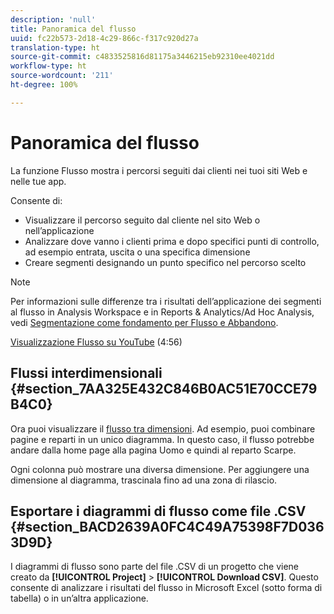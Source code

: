 ```yaml
---
description: 'null'
title: Panoramica del flusso
uuid: fc22b573-2d18-4c29-866c-f317c920d27a
translation-type: ht
source-git-commit: c4833525816d81175a3446215eb92310ee4021dd
workflow-type: ht
source-wordcount: '211'
ht-degree: 100%

---
```



# Panoramica del flusso

La funzione Flusso mostra i percorsi seguiti dai clienti nei tuoi siti Web e nelle tue app.

Consente di:

* Visualizzare il percorso seguito dal cliente nel sito Web o nell’applicazione
* Analizzare dove vanno i clienti prima e dopo specifici punti di controllo, ad esempio entrata, uscita o una specifica dimensione
* Creare segmenti designando un punto specifico nel percorso scelto

>[!NOTE]
>
>Per informazioni sulle differenze tra i risultati dell’applicazione dei segmenti al flusso in Analysis Workspace e in Reports &amp; Analytics/Ad Hoc Analysis, vedi [Segmentazione come fondamento per Flusso e Abbandono](/help/analyze/analysis-workspace/visualizations/fallout/fallout-flow.md).

[Visualizzazione Flusso su YouTube](https://www.youtube.com/watch?v=3R1HTM7y_RM&amp;index=55&amp;list=PL2tCx83mn7GuNnQdYGOtlyCu0V5mEZ8sS) (4:56)

## Flussi interdimensionali {#section_7AA325E432C846B0AC51E70CCE79B4C0}

Ora puoi visualizzare il [flusso tra dimensioni](/help/analyze/analysis-workspace/visualizations/c-flow/multi-dimensional-flow.md). Ad esempio, puoi combinare pagine e reparti in un unico diagramma. In questo caso, il flusso potrebbe andare dalla home page alla pagina Uomo e quindi al reparto Scarpe.

Ogni colonna può mostrare una diversa dimensione. Per aggiungere una dimensione al diagramma, trascinala fino ad una zona di rilascio.

## Esportare i diagrammi di flusso come file .CSV {#section_BACD2639A0FC4C49A75398F7D0363D9D}

I diagrammi di flusso sono parte del file .CSV di un progetto che viene creato da **[!UICONTROL Project]** > **[!UICONTROL Download CSV]**. Questo consente di analizzare i risultati del flusso in Microsoft Excel (sotto forma di tabella) o in un’altra applicazione.
